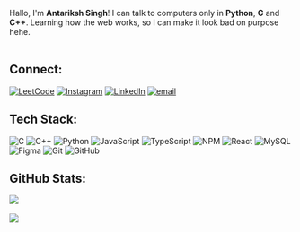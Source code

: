 
Hallo, I'm **Antariksh Singh**!  I can talk to computers only in **Python**, **C** and **C++**. Learning how the web works, so I can make it look bad on purpose hehe.<br><br>

## Connect:
<!--
[![Portfolio](https://img.shields.io/badge/Portfolio-%237F52FF.svg?logo=Portfolio&logoColor=white)]()
-->
[
![LeetCode](https://img.shields.io/badge/LeetCode-FFA116?style=flat-square&logo=leetcode&logoColor=white)](https://leetcode.com/u/singhantariksh/)
[![Instagram](https://img.shields.io/badge/Instagram-E4405F?style=flat-square&logo=instagram&logoColor=white)](https://www.instagram.com/antarikshsingh.07/)
[![LinkedIn](https://img.shields.io/badge/LinkedIn-0A66C2?style=flat-square&logo=linkedin&logoColor=white)](https://www.linkedin.com/in/antariksh-singh-37b496315/)
[![email](https://img.shields.io/badge/Gmail-EA4335?style=flat-square&logo=gmail&logoColor=white)](mailto:antarikshsingh212@gmail.com) 

## Tech Stack:
![C](https://img.shields.io/badge/C-A8B9CC?style=for-the-badge&logo=c&logoColor=black)
![C++](https://img.shields.io/badge/c++-%2300599C.svg?style=for-the-badge&logo=c%2B%2B&logoColor=white)
![Python](https://img.shields.io/badge/python-3670A0?style=for-the-badge&logo=python&logoColor=white)
![JavaScript](https://img.shields.io/badge/javascript-%23323330.svg?style=for-the-badge&logo=javascript&logoColor=%23F7DF1E) 
![TypeScript](https://img.shields.io/badge/typescript-%23007ACC.svg?style=for-the-badge&logo=typescript&logoColor=white) 
![NPM](https://img.shields.io/badge/NPM-%23CB3837.svg?style=for-the-badge&logo=npm&logoColor=white)
![React](https://img.shields.io/badge/React-61DAFB?style=for-the-badge&logo=react&logoColor=black)
![MySQL](https://img.shields.io/badge/mysql-4479A1.svg?style=for-the-badge&logo=mysql&logoColor=black) 
![Figma](https://img.shields.io/badge/figma-%23F24E1E.svg?style=for-the-badge&logo=figma&logoColor=white) 
![Git](https://img.shields.io/badge/git-%23F05033.svg?style=for-the-badge&logo=git&logoColor=white)
![GitHub](https://img.shields.io/badge/github-%23121011.svg?style=for-the-badge&logo=github&logoColor=white) 

## GitHub Stats:
![](https://github-readme-streak-stats.herokuapp.com/?user=singhantariksh&theme=dark&hide_border=true)<br/><br/>
![](https://github-readme-stats.vercel.app/api/top-langs/?username=singhantariksh&theme=dark&hide_border=true&include_all_commits=true&count_private=true&layout=compact) 
